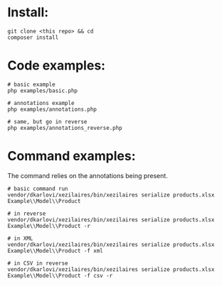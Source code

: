 # Install:

```
git clone <this repo> && cd
composer install
```

# Code examples:

```
# basic example
php examples/basic.php

# annotations example
php examples/annotations.php

# same, but go in reverse
php examples/annotations_reverse.php
```

# Command examples:

The command relies on the annotations being present.

```
# basic command run
vendor/dkarlovi/xezilaires/bin/xezilaires serialize products.xlsx Example\\Model\\Product

# in reverse
vendor/dkarlovi/xezilaires/bin/xezilaires serialize products.xlsx Example\\Model\\Product -r

# in XML
vendor/dkarlovi/xezilaires/bin/xezilaires serialize products.xlsx Example\\Model\\Product -f xml

# in CSV in reverse
vendor/dkarlovi/xezilaires/bin/xezilaires serialize products.xlsx Example\\Model\\Product -f csv -r  
```
